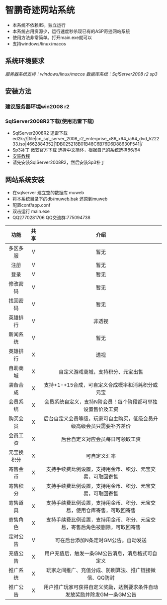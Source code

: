 # 智鹏奇迹网站系统
+ 本系统不依赖IIS，独立运行
+ 本系统占用资源少，运行速度秒杀现已有的ASP奇迹网站系统
+ 使用方法非常简单。打开main.exe就可以
+ 支持windows/linux/macos
## 系统环境要求
*服务器系统支持：windows/linux/macos*
*数据库系统：SqlServer2008 r2 sp3*
## 安装方法
### 建议服务器环境win2008 r2
### SqlServer2008R2下载(使用迅雷下载)
+ SqlServer2008R2 迅雷下载 ed2k://|file|cn_sql_server_2008_r2_enterprise_x86_x64_ia64_dvd_522233.iso|4662884352|1DB025218B01B48C6B76D6D88630F541|/
+ [Sp3补丁](https://www.microsoft.com/en-us/download/details.aspx?id=44271) 微软官方下载 选择中文简体，根据自己的系统选择86/64
+ [安装教程](https://jingyan.baidu.com/article/b0b63dbfe324fd4a4930705a.html)
+ 请先安装SqlServer2008R2，然后安装Sp3补丁
## 网站系统安装
+ 在sqlserver 建立空的数据库 muweb
+ 将本系统目录下的db/muweb.bak 还原到muweb
+ 配置conf/app.conf
+ 双击运行 main.exe
+ QQ2770281706 QQ交流群:775094738

| 功能 | 共享 | 介绍 |
| :------: | :------: | :------: |
| 多区多服 | V | 暂无 |
| 注册 | V | 暂无 |
| 登录 | V | 暂无 |
| 修改密码 | V | 暂无 |
| 找回密码 | V | 暂无 |
| 英雄排行 | V | 非透视 |
| 新闻系统 | V | 暂无 |
| 英雄排行 | X | 透视 |
| 自助商城 | X | 自定义游戏商城，支持积分、元宝出售 |
| 装备合成 | X | 支持+1-+15合成，可自定义合成概率和消耗积分或元宝 |
| 会员系统 | X | 会员系统自定义，支持N阶会员！每个阶段都可单独设置售价及工资 |
| 购买会员 | X | 后台自定义会员等级，玩家可自主购买，低级会员升级高级会员只需要补齐差价 |
| 会员工资 | X | 后台自定义对应会员每日可领取工资 |
| 元宝换积分 | X | 可自定义汇率 |
| 寄售金币 | X | 支持手续费比例设置，支持用金币、积分、元宝交易，可取回寄售 |
| 寄售积分 | X | 支持手续费比例设置，支持用金币、积分、元宝交易，可取回寄售 |
| 寄售道具 | X | 支持手续费比例设置，支持用金币、积分、元宝交易，使用仓库寄售，可取回寄售 |
| 寄售角色 | X | 支持手续费比例设置，支持用金币、积分、元宝交易，寄售后角色被删除，可取回寄售 |
| 定时公告 | V | 可在后台添加N条定时GM公告。自动发送 |
| 充值公告 | X | 用户充值后，触发一条GM公告消息，消息格式可自定义 |
| 推广系统 | X | 玩家之间推广、充值分成、防刷算法、推广链接微信、QQ防封 |
| 推广公告 | X | 用户推广玩家可获得自定义奖励，达到要求条件自动发放奖励并除发GM一条GM公告 |


